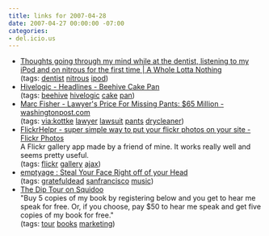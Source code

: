 ```yaml
---
title: links for 2007-04-28
date: 2007-04-27 00:00:00 -07:00
categories:
- del.icio.us
---
```


<ul class="delicious">
    <li>
        <div class="delicious-link"><a href="http://a.wholelottanothing.org/2007/04/26/thoughts-going-through-my-mind-while-at-the-dentist-listening-to-my-ipod-and-on-nitrous-for-the-first-time/">Thoughts going through my mind while at the dentist, listening to my iPod and on nitrous for the first time | A Whole Lotta Nothing</a></div>
        <div class="delicious-tags">(tags: <a href="http://del.icio.us/torrez/dentist">dentist</a> <a href="http://del.icio.us/torrez/nitrous">nitrous</a> <a href="http://del.icio.us/torrez/ipod">ipod</a>)</div>
    </li>
    <li>
        <div class="delicious-link"><a href="http://hivelogic.com/news/links/beehive-cake-pan">Hivelogic - Headlines - Beehive Cake Pan</a></div>
        <div class="delicious-tags">(tags: <a href="http://del.icio.us/torrez/beehive">beehive</a> <a href="http://del.icio.us/torrez/hivelogic">hivelogic</a> <a href="http://del.icio.us/torrez/cake">cake</a> <a href="http://del.icio.us/torrez/pan">pan</a>)</div>
    </li>
    <li>
        <div class="delicious-link"><a href="http://www.washingtonpost.com/wp-dyn/content/article/2007/04/25/AR2007042502763_pf.html">Marc Fisher - Lawyer's Price For Missing Pants: $65 Million - washingtonpost.com</a></div>
        <div class="delicious-tags">(tags: <a href="http://del.icio.us/torrez/via:kottke">via:kottke</a> <a href="http://del.icio.us/torrez/lawyer">lawyer</a> <a href="http://del.icio.us/torrez/lawsuit">lawsuit</a> <a href="http://del.icio.us/torrez/pants">pants</a> <a href="http://del.icio.us/torrez/drycleaner">drycleaner</a>)</div>
    </li>
    <li>
        <div class="delicious-link"><a href="http://flickrhelpr.com/">FlickrHelpr - super simple way to put your flickr photos on your site - Flickr Photos</a></div>
        <div class="delicious-extended">A Flickr gallery app made by a friend of mine. It works really well and seems pretty useful.</div>
        <div class="delicious-tags">(tags: <a href="http://del.icio.us/torrez/flickr">flickr</a> <a href="http://del.icio.us/torrez/gallery">gallery</a> <a href="http://del.icio.us/torrez/ajax">ajax</a>)</div>
    </li>
    <li>
        <div class="delicious-link"><a href="http://www.emptyage.com/mth/2007/04/steal_your_face.html">emptyage : Steal Your Face Right off of your Head</a></div>
        <div class="delicious-tags">(tags: <a href="http://del.icio.us/torrez/gratefuldead">gratefuldead</a> <a href="http://del.icio.us/torrez/sanfrancisco">sanfrancisco</a> <a href="http://del.icio.us/torrez/music">music</a>)</div>
    </li>
    <li>
        <div class="delicious-link"><a href="http://www.squidoo.com/thediptour">The Dip Tour on Squidoo</a></div>
        <div class="delicious-extended">"Buy 5 copies of my book by registering below and you get to hear me speak for free. Or, if you choose, pay $50 to hear me speak and get five copies of my book for free."</div>
        <div class="delicious-tags">(tags: <a href="http://del.icio.us/torrez/tour">tour</a> <a href="http://del.icio.us/torrez/books">books</a> <a href="http://del.icio.us/torrez/marketing">marketing</a>)</div>
    </li>
</ul>
